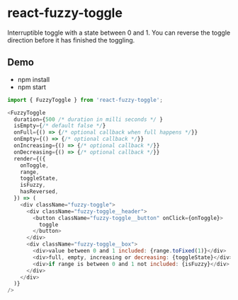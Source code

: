 # react-fuzzy-toggle

Interruptible toggle with a state between 0 and 1. 
You can reverse the toggle direction before it has finished the toggling.


## Demo

* npm install
* npm start

```js
import { FuzzyToggle } from 'react-fuzzy-toggle';

<FuzzyToggle
  duration={500 /* duration in milli seconds */ }
  isEmpty={/* default false */}
  onFull={() => {/* optional callback when full happens */}}
  onEmpty={() => {/* optional callback */}}
  onIncreasing={() => {/* optional callback */}}
  onDecreasing={() => {/* optional callback */}}
  render={({ 
    onToggle, 
    range, 
    toggleState, 
    isFuzzy,
    hasReversed, 
  }) => (
    <div className="fuzzy-toggle">
      <div className="fuzzy-toggle__header">
        <button className="fuzzy-toggle__button" onClick={onToggle}>
          toggle
        </button>
      </div>
      <div className="fuzzy-toggle__box">
        <div>value between 0 and 1 included: {range.toFixed(1)}</div>
        <div>full, empty, increasing or decreasing: {toggleState}</div>
        <div>if range is between 0 and 1 not included: {isFuzzy}</div>
      </div>
    </div>
  )}
/>
```
